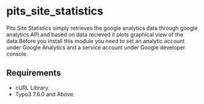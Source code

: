 # pits_site_statistics

Pits Site Statistics simply retrieves the google analytics data through google analytics API and based on data recieved it plots graphical view of the data.Before you install this module you need to set an analytic account under Google Analytics and a service account under Google developer console.

Requirements
------------
- cURL Library.
- Typo3 7.6.0 and Above.